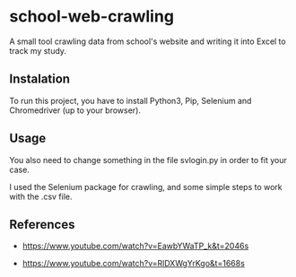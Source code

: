 # school-web-crawling
A small tool crawling data from school's website and writing it into Excel to track my study.

## Instalation

To run this project, you have to install Python3, Pip, Selenium and Chromedriver (up to your browser).

## Usage

You also need to change something in the file svlogin.py in order to fit your case.

I used the Selenium package for crawling, and some simple steps to work with the .csv file.

## References

- https://www.youtube.com/watch?v=EawbYWaTP_k&t=2046s

- https://www.youtube.com/watch?v=RlDXWgYrKgo&t=1668s
